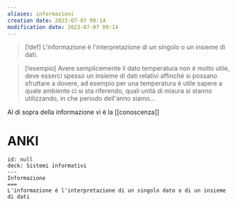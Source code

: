 ```yaml
---
aliases: informazioni 
creation date: 2023-07-07 09:14
modification date: 2023-07-07 09:14
---
```


>[!def]
>L'informazione è l'interpretazione di un singolo o un insieme di dati.


>[!esempio]
>Avere semplicemente il dato temperatura non è molto utile, deve esserci spesso un insieme di dati relativi affinchè si possano sfruttare a dovere, ad esempio per una temperatura è utile sapere a quale ambiente ci si sta riferendo, quali unità di misura si stanno utilizzando, in che periodo dell'anno siamo...


Al di sopra della informazione vi è la [[conoscenza]]

# ANKI

```anki
id: null
deck: Sistemi informativi
---
Informazione
===
L'informazione è l'interpretazione di un singolo dato o di un insieme di dati

```
